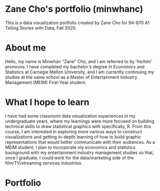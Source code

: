 # Zane Cho's portfolio (minwhanc)
This is a data visualization portfolio created by Zane Cho for 94-870 A1 Telling Stories with Data, Fall 2020.

# About me
Hello, my name is Minwhan "Zane" Cho, and I am referred to by 'he/him' pronouns. I have completed my bachelor's degree in Economics and Statistics at Carnegie Mellon University, and I am currently continuing my studies at the same school as a Master of Entertainment Industry Management (MEIM) First-Year student.

# What I hope to learn
I have had some classroom data visualization experiences in my undergraduate years, where my learnings were more focused on building technical skills to draw statistical graphics with specifically, R. From this course, I am interested in exploring more various ways to construct visualizations and getting in-depth learning of how to build graphic representations that would better communicate with their audiences. As a MEIM student, I plan to incorporate my economics and statistics background with my entertainment industry management studies so that, once I graduate, I could work for the data/marketing side of the film/TV/streaming services industries.

# Portfolio

